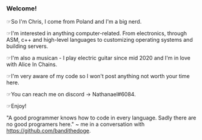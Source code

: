 ### Welcome!

☞So I'm Chris, I come from Poland and I'm a big nerd.

☞I'm interested in anything computer-related. From electronics, through ASM, c++ and high-level languages to customizing operating systems and building servers.

☞I'm also a musican - I play electric guitar since mid 2020 and I'm in love with Alice In Chains.

☞I'm very aware of my code so I won't post anything not worth your time here.

☞You can reach me on discord -> Nathanael#6084.

☞Enjoy!

"A good programmer knows how to code in every language. Sadly there are no good programers here."
~ me in a conversation with https://github.com/bandithedoge.
